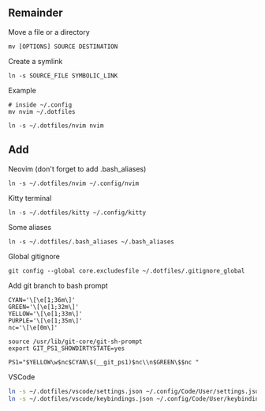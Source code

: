 ## Remainder

Move a file or a directory

```shell
mv [OPTIONS] SOURCE DESTINATION
```

Create a symlink

```shell
ln -s SOURCE_FILE SYMBOLIC_LINK
```

Example

```shell
# inside ~/.config
mv nvim ~/.dotfiles

ln -s ~/.dotfiles/nvim nvim
```

## Add

Neovim (don't forget to add .bash_aliases)

```shell
ln -s ~/.dotfiles/nvim ~/.config/nvim
```

Kitty terminal

```shell
ln -s ~/.dotfiles/kitty ~/.config/kitty
```

Some aliases

```shell
ln -s ~/.dotfiles/.bash_aliases ~/.bash_aliases
```

Global gitignore

```shell
git config --global core.excludesfile ~/.dotfiles/.gitignore_global
```

Add git branch to bash prompt

```shell
CYAN='\[\e[1;36m\]'
GREEN='\[\e[1;32m\]'
YELLOW='\[\e[1;33m\]'
PURPLE='\[\e[1;35m\]'
nc='\[\e[0m\]'

source /usr/lib/git-core/git-sh-prompt
export GIT_PS1_SHOWDIRTYSTATE=yes

PS1="$YELLOW\w$nc$CYAN\$(__git_ps1)$nc\\n$GREEN\$$nc "
```

VSCode

```bash
ln -s ~/.dotfiles/vscode/settings.json ~/.config/Code/User/settings.json
ln -s ~/.dotfiles/vscode/keybindings.json ~/.config/Code/User/keybindings.json
```
